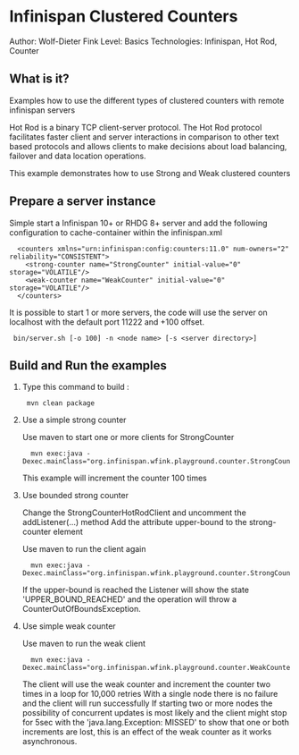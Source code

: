 Infinispan Clustered Counters
===============================

Author: Wolf-Dieter Fink
Level: Basics
Technologies: Infinispan, Hot Rod, Counter


What is it?
-----------

Examples how to use the different types of clustered counters with remote infinispan servers

Hot Rod is a binary TCP client-server protocol. The Hot Rod protocol facilitates faster client and server interactions in comparison to other text based protocols and allows clients to make decisions about load balancing, failover and data location operations.

This example demonstrates how to use Strong and Weak clustered counters


Prepare a server instance
-------------
Simple start a Infinispan 10+ or RHDG 8+ server and add the following configuration to cache-container within the infinispan.xml

      <counters xmlns="urn:infinispan:config:counters:11.0" num-owners="2" reliability="CONSISTENT">
        <strong-counter name="StrongCounter" initial-value="0" storage="VOLATILE"/>
        <weak-counter name="WeakCounter" initial-value="0" storage="VOLATILE"/>
      </counters>

It is possible to start 1 or more servers, the code will use the server on localhost with the default port 11222 and +100 offset.

     bin/server.sh [-o 100] -n <node name> [-s <server directory>]


Build and Run the examples
-------------------------
1. Type this command to build :

        mvn clean package

2. Use a simple strong counter

   Use maven to start one or more clients for StrongCounter

         mvn exec:java -Dexec.mainClass="org.infinispan.wfink.playground.counter.StrongCounterHotRodClient"

   This example will increment the counter 100 times 


3. Use bounded strong counter

   Change the StrongCounterHotRodClient and uncomment the addListener(...) method
   Add the attribute upper-bound to the strong-counter element

   Use maven to run the client again

         mvn exec:java -Dexec.mainClass="org.infinispan.wfink.playground.counter.StrongCounterHotRodClient"

   If the upper-bound is reached the Listener will show the state 'UPPER_BOUND_REACHED' and the operation will throw a CounterOutOfBoundsException.


4. Use simple weak counter

   Use maven to run the weak client

         mvn exec:java -Dexec.mainClass="org.infinispan.wfink.playground.counter.WeakCounterHotRodClient"

   The client will use the weak counter and increment the counter two times in a loop for 10,000 retries
   With a single node there is no failure and the client will run successfully
   If starting two or more nodes the possibility of concurrent updates is most likely and the client might stop for 5sec with the 'java.lang.Exception: MISSED' 
   to show that one or both increments are lost, this is an effect of the weak counter as it works asynchronous.
